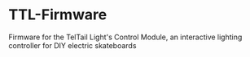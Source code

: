 # TTL-Firmware
Firmware for the TelTail Light's Control Module, an interactive lighting controller for DIY electric skateboards
